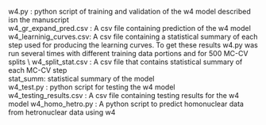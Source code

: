 w4.py : python script of training and validation of the w4 model described isn the manuscript \
w4_gr_expand_pred.csv : A csv file containing prediction of the w4 model \
w4_learninig_curves.csv: A csv file containing a statistical summary of each step used for producing the learning curves. To get these results w4.py was run several times with different training data portions and for 500 MC-CV splits \ 
w4_split_stat.csv : A csv file that contains statistical summary of each MC-CV step \
stat_summ: statistical summary of the model \
w4_test.py : python script for testing the w4 model \
w4_testing_results.csv : A csv file containing testing results for the w4 model
w4_homo_hetro.py : A python script to predict homonuclear data from hetronuclear data using w4 
